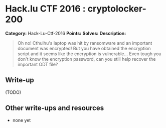 # Hack.lu CTF 2016 : cryptolocker-200

**Category:** Hack-Lu-Ctf-2016
**Points:** 
**Solves:** 
**Description:**

> Oh no! Cthulhu's laptop was hit by ransomware and an important document was encrypted! But you have obtained the encryption script and it seems like the encryption is vulnerable... Even tough you don't know the encryption password, can you still help recover the important ODT file?


## Write-up

(TODO)

## Other write-ups and resources

* none yet
